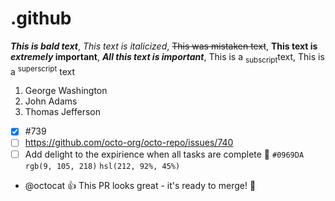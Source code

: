 # .github
***This is bald text***,
_This text is italicized_,
~~This was mistaken text~~,
**This text is _extremely_ important**,
***All this text is important***,
This is a <sub>subscript</sub>text,
This is a <sup>superscript</sup> text
1. George Washington
1. John Adams
1. Thomas Jefferson
- [x] #739
- [ ] https://github.com/octo-org/octo-repo/issues/740
- [ ] Add delight to the expirience when all tasks are complete :tada:
`#0969DA`
`rgb(9, 105, 218)`
`hsl(212, 92%, 45%)`
 - @octocat :+1: This PR looks great - it's ready to merge! 🧛
